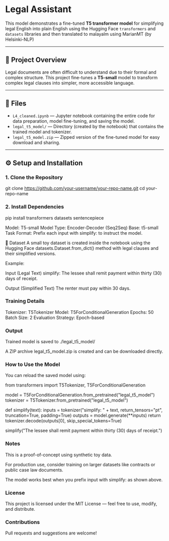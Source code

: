 # Legal Assistant

This model demonstrates a fine-tuned **T5 transformer model** for simplifying legal English into plain English using the Hugging Face `transformers` and `datasets` libraries and then translated to malayalm using MarianMT (by Helsinki-NLP)

---

## 📌 Project Overview

Legal documents are often difficult to understand due to their formal and complex structure. This project fine-tunes a **T5-small** model to transform complex legal clauses into simpler, more accessible language.

---

## 📁 Files

- `L4_cleaned.ipynb` — Jupyter notebook containing the entire code for data preparation, model fine-tuning, and saving the model.
- `legal_t5_model/` — Directory (created by the notebook) that contains the trained model and tokenizer.
- `legal_t5_model.zip` — Zipped version of the fine-tuned model for easy download and sharing.

---

## ⚙️ Setup and Installation

### 1. Clone the Repository

git clone https://github.com/your-username/your-repo-name.git
cd your-repo-name

### 2. Install Dependencies
pip install transformers datasets sentencepiece

Model: T5-small
Model Type: Encoder-Decoder (Seq2Seq)
Base: t5-small
Task Format: Prefix each input with simplify: to instruct the model.

🧪 Dataset
A small toy dataset is created inside the notebook using the Hugging Face datasets.Dataset.from_dict() method with legal clauses and their simplified versions.

Example:

Input (Legal Text) 
simplify: The lessee shall remit payment within thirty (30) days of receipt.        	

Output (Simplified Text)
The renter must pay within 30 days.

### Training Details

Tokenizer: T5Tokenizer
Model: T5ForConditionalGeneration
Epochs: 50
Batch Size: 2
Evaluation Strategy: Epoch-based

### Output
Trained model is saved to ./legal_t5_model/

A ZIP archive legal_t5_model.zip is created and can be downloaded directly.

### How to Use the Model
You can reload the saved model using:

from transformers import T5Tokenizer, T5ForConditionalGeneration

model = T5ForConditionalGeneration.from_pretrained("legal_t5_model")
tokenizer = T5Tokenizer.from_pretrained("legal_t5_model")

def simplify(text):
    inputs = tokenizer("simplify: " + text, return_tensors="pt", truncation=True, padding=True)
    outputs = model.generate(**inputs)
    return tokenizer.decode(outputs[0], skip_special_tokens=True)

simplify("The lessee shall remit payment within thirty (30) days of receipt.")

### Notes
This is a proof-of-concept using synthetic toy data.

For production use, consider training on larger datasets like contracts or public case law documents.

The model works best when you prefix input with simplify: as shown above.

### License
This project is licensed under the MIT License — feel free to use, modify, and distribute.

### Contributions
Pull requests and suggestions are welcome!
